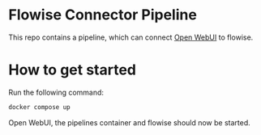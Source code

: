 # Flowise Connector Pipeline

This repo contains a pipeline, which can connect [Open WebUI](https://github.com/open-webui) to flowise.

# How to get started

Run the following command:

```sh
docker compose up
```

Open WebUI, the pipelines container and flowise should now be started.